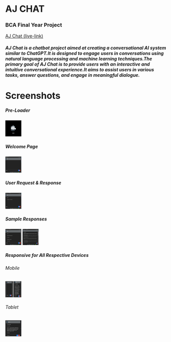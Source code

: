 <h1> AJ CHAT </ h1>
<h3> BCA Final Year Project </h3> 

<a href="https://aj-chat-flaskapp.onrender.com/">AJ Chat (live-link)</a>

<h5>AJ Chat is a chatbot project aimed at creating a conversational AI system similar to ChatGPT.It is 
designed to engage users in conversations using natural language processing and machine learning 
techniques.The primary goal of AJ Chat is to provide users with an interactive and intuitive 
conversational experience.It aims to assist users in various tasks, answer questions, and engage in 
meaningful dialogue.</h5>

<h1>Screenshots</h1>
<h5>Pre-Loader</h5>
<img src="https://github.com/Ashokgit77/AJ_CHAT2/blob/main/images%2FIMG_20240717_125543.jpg"
height="50" width="50"/>

<h5>Welcome Page</h5>
<img src="https://github.com/Ashokgit77/AJ_CHAT2/blob/main/images%2FIMG_20240717_125715.jpg"
height="50" width="50"/>

<h5>User Request & Response</h5>
<img src="https://github.com/Ashokgit77/AJ_CHAT2/blob/main/images%2FIMG_20240717_125603.jpg"
height="50" width="50"/>

<h5>Sample Responses</h5>
<img src="https://github.com/Ashokgit77/AJ_CHAT2/blob/main/images%2FIMG_20240717_125517.jpg "
height="50" width="50"/>
<img src="https://github.com/Ashokgit77/AJ_CHAT2/blob/main/images%2FIMG_20240717_125455.jpg "
height="50" width="50"/>


<h5>Responsive for All Respective Devices</h5>
<h6>Mobile</h6>
<img src="https://github.com/Ashokgit77/AJ_CHAT2/blob/main/images%2FIMG_20240717_125424.jpg"
height="50" width="50"/>

<h6>Tablet</h6>
<img src="https://github.com/Ashokgit77/AJ_CHAT2/blob/main/images%2FIMG_20240717_125339.jpg "
height="50" width="50"/>

